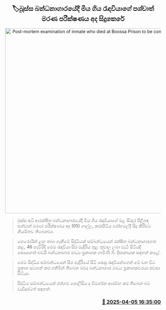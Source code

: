 <p align='center'><b><h2 align='center' title='Post-mortem examination of inmate who died at Boossa Prison to be conducted today'>🏷බූස්ස බන්ධනාගාරයේදී මිය ගිය රැඳවියාගේ පශ්චාත් මරණ පරීක්ෂණය අද සිදුකෙරේ</h2></b></p>
<p align='center'><img src='https://helakuru.sgp1.cdn.digitaloceanspaces.com/esana/images/lib/boossa-prison-archived.jpg' width='600' alt='Post-mortem examination of inmate who died at Boossa Prison to be conducted today'></p>

> බූස්ස අධි ආරක්ෂිත බන්ධනාගාරයේදී මිය ගිය රැඳවියාගේ මළ සිරුර පිළිබඳ පශ්චාත් මරණ පරීක්ෂණය අද (05) ගාල්ල, කරාපිටිය රෝහලේදී සිදු කිරීමට නියමිතව තිබෙනවා.

> ‍හෙරොයින් ළඟ තබා ගැනීමේ සිද්ධියක් සම්බන්ධයෙන් රක්ෂිත බන්ධනාගාරගත කළ, 46 හැවිරිදි මෙම රැඳවියා සිර මැදිරිය තුළ තුවාල ලබා වැටී සිටියදී සොයාගත් බවයි බන්ධනාගාර මාධ්‍ය ප්‍රකාශක ගාමිණි බී. දිසානායක සඳහන් කළේ.

> මෙම සිද්ධිය සම්බන්ධයෙන් සිර මැදිරියේ සිටි සෙසු රැ﻿ඳවියන්ගෙන් මේ වන විට ප්‍රකාශ සටහන් කර ගනිමින් තිබෙන බවද බන්ධනාගාර මාධ්‍ය ප්‍රකාශකවරයා පවසා සිටියා.

> සිද්ධිය සම්බන්ධයෙන් රත්ගම පොලිසිය ද විමර්ශන ආරම්භ කර තිබෙන බව වැඩිදුරටත් සඳහන්.



<h3 align='right'><a href='https://www.helakuru.lk/esana/p/108983/'>📅 2025-04-05 16:35:00</a></h3>
